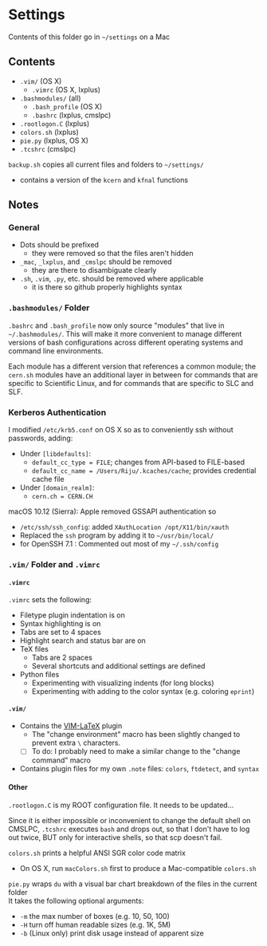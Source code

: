 # Settings

Contents of this folder go in `~/settings` on a Mac

## Contents
  * `.vim/` (OS X)
    * `.vimrc` (OS X, lxplus)
  * `.bashmodules/` (all)
    * `.bash_profile` (OS X)
    * `.bashrc` (lxplus, cmslpc)
  * `.rootlogon.C` (lxplus)
  * `colors.sh` (lxplus)
  * `pie.py` (lxplus, OS X)
  * `.tcshrc` (cmslpc)

`backup.sh` copies all current files and folders to `~/settings/`

  * contains a version of the `kcern` and `kfnal` functions

## Notes
### General
  * Dots should be prefixed
    * they were removed so that the files aren't hidden
  * `_mac`, `_lxplus`, and `_cmslpc` should be removed
    * they are there to disambiguate clearly
  * `.sh`, `.vim`, `.py`, etc. should be removed where applicable
    * it is there so github properly highlights syntax

### `.bashmodules/` Folder
`.bashrc` and `.bash_profile` now only source "modules" that live in `~/.bashmodules/`.
This will make it more convenient to manage different versions of bash configurations across
different operating systems and command line environments.

Each module has a different version that references a common module;
the `cern.sh` modules have an additional layer in between for commands that are specific to
Scientific Linux, and for commands that are specific to SLC and SLF.

### Kerberos Authentication
I modified `/etc/krb5.conf` on OS X so as to conveniently ssh without passwords, adding:

  * Under `[libdefaults]`:
    * `default_cc_type = FILE`; changes from API-based to FILE-based
    * `default_cc_name = /Users/Riju/.kcaches/cache`; provides credential cache file
  * Under `[domain_realm]`:
    * `cern.ch = CERN.CH`

macOS 10.12 (Sierra): Apple removed GSSAPI authentication so
  * `/etc/ssh/ssh_config`: added `XAuthLocation /opt/X11/bin/xauth`
  * Replaced the `ssh` program by adding it to `~/usr/bin/local/`
  * for OpenSSH 7.1 : Commented out most of my `~/.ssh/config`

### `.vim/` Folder and `.vimrc`
#### `.vimrc`
`.vimrc` sets the following:

  * Filetype plugin indentation is on
  * Syntax highlighting is on
  * Tabs are set to 4 spaces
  * Highlight search and status bar are on
  * TeX files
    * Tabs are 2 spaces
    * Several shortcuts and additional settings are defined
  * Python files
    * Experimenting with visualizing indents (for long blocks)
    * Experimenting with adding to the color syntax (e.g. coloring `eprint`)

#### `.vim/`
  * Contains the [VIM-LaTeX](http://vim-latex.sourceforge.net/) plugin
    * The "change environment" macro has been slightly changed to prevent extra `\` characters.
    * [ ] To do: I probably need to make a similar change to the "change command" macro
  * Contains plugin files for my own `.note` files: `colors`, `ftdetect`, and `syntax`

#### Other
`.rootlogon.C` is my ROOT configuration file. It needs to be updated...

Since it is either impossible or inconvenient to change the default shell on CMSLPC,
`.tcshrc` executes `bash` and drops out, so that I don't have to log out twice, BUT only
for interactive shells, so that scp doesn't fail.

`colors.sh` prints a helpful ANSI SGR color code matrix

  * On OS X, run `macColors.sh` first to produce a Mac-compatible `colors.sh`

`pie.py` wraps `du` with a visual bar chart breakdown of the files in the current folder  
It takes the following optional arguments:

  * `-m` the max number of boxes (e.g. 10, 50, 100)
  * `-H` turn off human readable sizes (e.g. 1K, 5M)
  * `-b` (Linux only) print disk usage instead of apparent size
